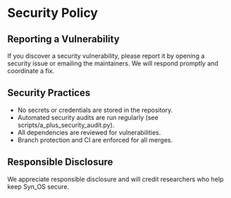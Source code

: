 # Security Policy

## Reporting a Vulnerability

If you discover a security vulnerability, please report it by opening a security issue or emailing the maintainers. We will respond promptly and coordinate a fix.

## Security Practices

- No secrets or credentials are stored in the repository.
- Automated security audits are run regularly (see scripts/a_plus_security_audit.py).
- All dependencies are reviewed for vulnerabilities.
- Branch protection and CI are enforced for all merges.

## Responsible Disclosure

We appreciate responsible disclosure and will credit researchers who help keep Syn_OS secure.
